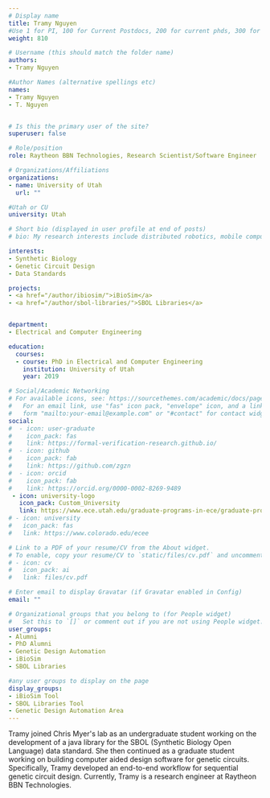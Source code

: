```yaml
---
# Display name
title: Tramy Nguyen
#Use 1 for PI, 100 for Current Postdocs, 200 for current phds, 300 for current masters, 400 for current undergrads, 800 for alum postdocs, 810 for alum phds, 820 for alum masters, and 830 for alum undergrads, 900 for tools, 1000 for projects
weight: 810

# Username (this should match the folder name)
authors:
- Tramy Nguyen

#Author Names (alternative spellings etc)
names:
- Tramy Nguyen
- T. Nguyen


# Is this the primary user of the site?
superuser: false

# Role/position
role: Raytheon BBN Technologies, Research Scientist/Software Engineer

# Organizations/Affiliations
organizations:
- name: University of Utah
  url: ""

#Utah or CU
university: Utah

# Short bio (displayed in user profile at end of posts)
# bio: My research interests include distributed robotics, mobile computing and programmable matter.

interests:
- Synthetic Biology
- Genetic Circuit Design
- Data Standards 

projects:
- <a href="/author/ibiosim/">iBioSim</a>
- <a href="/author/sbol-libraries/">SBOL Libraries</a>


department:
- Electrical and Computer Engineering

education:
  courses:
  - course: PhD in Electrical and Computer Engineering
    institution: University of Utah
    year: 2019

# Social/Academic Networking
# For available icons, see: https://sourcethemes.com/academic/docs/page-builder/#icons
#   For an email link, use "fas" icon pack, "envelope" icon, and a link in the
#   form "mailto:your-email@example.com" or "#contact" for contact widget.
social:
#  - icon: user-graduate
#    icon_pack: fas
#    link: https://formal-verification-research.github.io/
#  - icon: github
#    icon_pack: fab
#    link: https://github.com/zgzn
#  - icon: orcid
#    icon_pack: fab
#    link: https://orcid.org/0000-0002-8269-9489
 - icon: university-logo
   icon_pack: Custom_University
   link: https://www.ece.utah.edu/graduate-programs-in-ece/graduate-program-ph-d-programs/
# - icon: university
#   icon_pack: fas
#   link: https://www.colorado.edu/ecee

# Link to a PDF of your resume/CV from the About widget.
# To enable, copy your resume/CV to `static/files/cv.pdf` and uncomment the lines below.
# - icon: cv
#   icon_pack: ai
#   link: files/cv.pdf

# Enter email to display Gravatar (if Gravatar enabled in Config)
email: ""

# Organizational groups that you belong to (for People widget)
#   Set this to `[]` or comment out if you are not using People widget.
user_groups:
- Alumni
- PhD Alumni
- Genetic Design Automation
- iBioSim
- SBOL Libraries

#any user groups to display on the page
display_groups:
- iBioSim Tool
- SBOL Libraries Tool
- Genetic Design Automation Area
---
```


Tramy joined Chris Myer's lab as an undergraduate student working on the development of a java library for the SBOL (Synthetic Biology Open Language) data standard. She then continued as a graduate student working on building computer aided design software for genetic circuits. Specifically, Tramy developed an end-to-end workflow for sequential genetic circuit design. Currently, Tramy is a research engineer at Raytheon BBN Technologies.